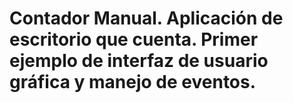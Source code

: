 # Contador Manual. Aplicación de escritorio que cuenta. Primer ejemplo de interfaz de usuario gráfica y manejo de eventos.
